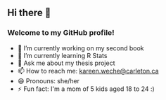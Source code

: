 ## Hi there 👋

<!--
**kareenaristide/kareenaristide** is a ✨ _special_ ✨ repository because its `README.md` (this file) appears on your GitHub profile.
-->

### Welcome to my GitHub profile!

- 🔭 I’m currently working on my second book
- 🌱 I’m currently learning R Stats
- 💬 Ask me about my thesis project
- 📫 How to reach me: kareen.weche@carleton.ca
- 😄 Pronouns: she/her
- ⚡ Fun fact: I'm a mom of 5 kids aged 18 to 24 :)
  
